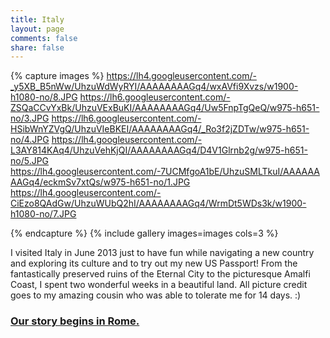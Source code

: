 ```yaml
---
title: Italy
layout: page
comments: false
share: false
---
```


{% capture images %}
	https://lh4.googleusercontent.com/-_y5XB_B5nWw/UhzuWdWyRYI/AAAAAAAAGq4/wxAVfi9Xvzs/w1900-h1080-no/8.JPG
	https://lh6.googleusercontent.com/-ZSQaCCvYxBk/UhzuVExBuKI/AAAAAAAAGq4/Uw5FnpTgQeQ/w975-h651-no/3.JPG
	https://lh6.googleusercontent.com/-HSibWnYZVgQ/UhzuVIeBKEI/AAAAAAAAGq4/_Ro3f2jZDTw/w975-h651-no/4.JPG
	https://lh4.googleusercontent.com/-L3AY814KAq4/UhzuVehKjQI/AAAAAAAAGq4/D4V1Glrnb2g/w975-h651-no/5.JPG
	https://lh4.googleusercontent.com/-7UCMfgoA1bE/UhzuSMLTkuI/AAAAAAAAGq4/eckmSv7xtQs/w975-h651-no/1.JPG
	https://lh4.googleusercontent.com/-CiEzo8QAdGw/UhzuWUbQ2hI/AAAAAAAAGq4/WrmDt5WDs3k/w1900-h1080-no/7.JPG

{% endcapture %}
{% include gallery images=images cols=3 %}

I visited Italy in June 2013 just to have fun while navigating a new country and exploring its culture and to try out my new US Passport! From the fantastically preserved ruins of the Eternal City to the picturesque Amalfi Coast, I spent two wonderful weeks in a beautiful land. All picture credit goes to my amazing cousin who was able to tolerate me for 14 days. :)

    
### [Our story begins in Rome. <i class="fa fa-arrow-circle-right"></i>](rome.html) 